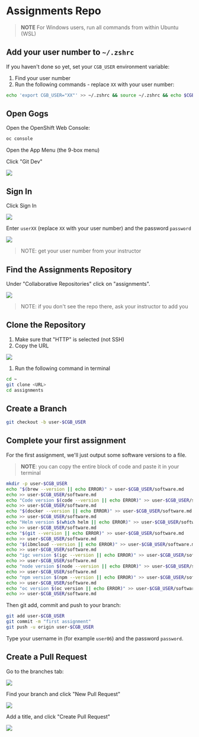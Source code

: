 # Assignments Repo

> **NOTE** For Windows users, run all commands from within Ubuntu (WSL)

## Add your user number to `~/.zshrc`

If you haven't done so yet, set your `CGB_USER` environment variable:

1. Find your user number
1. Run the following commands - replace `XX` with your user number:

```bash
echo 'export CGB_USER="XX"' >> ~/.zshrc && source ~/.zshrc && echo $CGB_USER
```

## Open Gogs

Open the OpenShift Web Console:

```bash
oc console
```

Open the App Menu (the 9-box menu)

Click "Git Dev"

![](../img/gogs-menu.png)

## Sign In

Click Sign In

![](../react/img/01-gogs-sign-in.png)

Enter `userXX` (replace `XX` with your user number) and the password `password`

![](../react/img/02-gogs-username.png)

> NOTE: get your user number from your instructor

## Find the Assignments Repository

Under "Collaborative Repositories" click on "assignments".

![](./img/assignments-find.png)

> NOTE: if you don't see the repo there, ask your instructor to add you

## Clone the Repository

1. Make sure that "HTTP" is selected (not SSH)
1. Copy the URL

![](./img/assignments-clone.png)

1. Run the following command in terminal

```bash
cd ~
git clone <URL>
cd assignments
```

## Create a Branch

```bash
git checkout -b user-$CGB_USER
```

## Complete your first assignment

For the first assignment, we'll just output some software versions to a file.

> **NOTE**: you can copy the entire block of code and paste it in your terminal

```bash
mkdir -p user-$CGB_USER
echo "$(brew --version || echo ERROR)" > user-$CGB_USER/software.md
echo >> user-$CGB_USER/software.md
echo "Code version $(code --version || echo ERROR)" >> user-$CGB_USER/software.md
echo >> user-$CGB_USER/software.md
echo "$(docker --version || echo ERROR)" >> user-$CGB_USER/software.md
echo >> user-$CGB_USER/software.md
echo "Helm version $(which helm || echo ERROR)" >> user-$CGB_USER/software.md
echo >> user-$CGB_USER/software.md
echo "$(git --version || echo ERROR)" >> user-$CGB_USER/software.md
echo >> user-$CGB_USER/software.md
echo "$(ibmcloud --version || echo ERROR)" >> user-$CGB_USER/software.md
echo >> user-$CGB_USER/software.md
echo "igc version $(igc --version || echo ERROR)" >> user-$CGB_USER/software.md
echo >> user-$CGB_USER/software.md
echo "node version $(node --version || echo ERROR)" >> user-$CGB_USER/software.md
echo >> user-$CGB_USER/software.md
echo "npm version $(npm --version || echo ERROR)" >> user-$CGB_USER/software.md
echo >> user-$CGB_USER/software.md
echo "oc version $(oc version || echo ERROR)" >> user-$CGB_USER/software.md
echo >> user-$CGB_USER/software.md
```

Then git add, commit and push to your branch:

```bash
git add user-$CGB_USER
git commit -m "first assignment"
git push -u origin user-$CGB_USER
```

Type your username in (for example `user06`) and the password `password`.

## Create a Pull Request

Go to the branches tab:

![](./img/assignments-branches-tab.png)

Find your branch and click "New Pull Request"

![](./img/assignments-branch-list.png)

Add a title, and click "Create Pull Request"

![](./img/assignments-pr.png)

